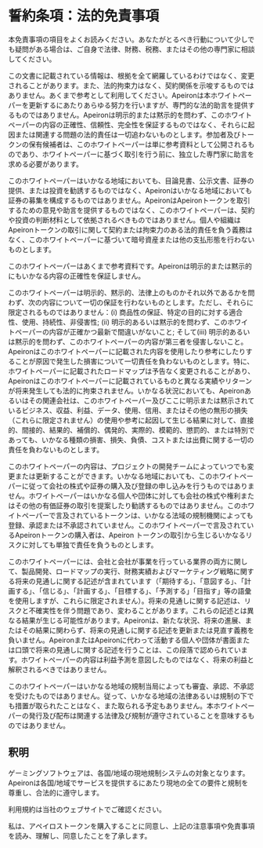 # 誓約条項：法的免責事項

本免責事項の項目をよくお読みください。あなたがとるべき行動について少しでも疑問がある場合は、ご自身で法律、財務、税務、またはその他の専門家に相談してください。

この文書に記載されている情報は、根拠を全て網羅しているわけではなく、変更されることがあります。また、法的拘束力はなく、契約関係を示唆するものではありません。あくまで参考として利用してください。Apeironは本ホワイトペーパーを更新するにあたりあらゆる努力を行いますが、専門的な法的助言を提供するものではありません。Apeironは明示的または黙示的を問わず、このホワイトペーパーの内容の正確性、信頼性、完全性を保証するものではなく、それらに起因または関連する問題の法的責任は一切追わないものとします。参加者及びトークンの保有候補者は、このホワイトペーパーは単に参考資料として公開されるものであり、ホワイトペーパーに基づく取引を行う前に、独立した専門家に助言を求める必要があります。

このホワイトペーパーはいかなる地域においても、目論見書、公示文書、証券の提供、または投資を勧誘するものではなく、Apeironはいかなる地域においても証券の募集を構成するものではありません。ApeironはApeironトークンを取引するための意見や助言を提供するものではなく、このホワイトペーパーは、契約や投資の判断材料として依拠されるべきものではありません。個人や組織はApeironトークンの取引に関して契約または拘束力のある法的責任を負う義務はなく、このホワイトペーパーに基づいて暗号資産または他の支払形態を行わないものとします。

このホワイトペーパーはあくまで参考資料です。Apeironは明示的または黙示的にもいかなる内容の正確性を保証しません。

このホワイトペーパーは明示的、黙示的、法律上のものかそれ以外であるかを問わず、次の内容について一切の保証を行わないものとします。ただし、それらに限定されるものではありません：(i) 商品性の保証、特定の目的に対する適合性、使用、持続性、非侵害性; (ii) 明示的あるいは黙示的を問わず、このホワイトペーパーの内容が正確かつ最新で間違いがないこと; そして(iii) 明示的あるいは黙示的を問わず、このホワイトペーパーの内容が第三者を侵害しないこと。Apeironはこのホワイトペーパーに記載された内容を使用したり参考にしたりすることが原因で発生した損害について一切責任を負わないものとします。特に、ホワイトペーパーに記載されたロードマップは予告なく変更されることがあり、Apeironはこのホワイトペーパーに記載されているものと異なる実績やリターンが将来発生しても法的に拘束されません。いかなる状況においても、Apeironあるいはその関連会社は、このホワイトペーパー及びここに明示または黙示されているビジネス、収益、利益、データ、使用、信用、またはその他の無形の損失（これらに限定されません）の使用や参考に起因して生じる結果に対して、直接的、間接的、結果的、補償的、偶発的、実際的、模範的、懲罰的、または特別であっても、いかなる種類の損害、損失、負債、コストまたは出費に関する一切の責任を負わないものとします。

このホワイトペーパーの内容は、プロジェクトの開発チームによっていつでも変更または更新することができます。いかなる地域においても、このホワイトペーパーに従って会社の株式や証券の購入及び登録の申し込みを行うものではありません。ホワイトペーパーはいかなる個人や団体に対しても会社の株式や権利またはその他の有価証券の取引を提案したり勧誘するものではありません。このホワイトペーパーで言及されているトークンは、いかなる法域の規制機関によっても登録、承認または不承認されていません。このホワイトペーパーで言及されているApeironトークンの購入者は、Apeiron トークンの取引から生じるいかなるリスクに対しても単独で責任を負うものとします。

このホワイトペーパーには、会社と会社が事業を行っている業界の両方に関して、製品開発、ロードマップの実行、財務実績およびマーケティング戦略に関する将来の見通しに関する記述が含まれています（「期待する」、「意図する」、「計画する」、「信じる」、「計画する」、「目標する」、「予測する」「目指す」等の語彙を使用しますが、これらに限定されません）。将来の見通しに関する記述は、リスクと不確実性を伴う問題であり、変わることがあります。これらの記述とは異なる結果が生じる可能性があります。Apeironは、新たな状況、将来の進展、またはその結果に関わらず、将来の見通しに関する記述を更新または見直す義務を負いません。ApeironまたはApeironに代わって活動する個人や団体が書面または口頭で将来の見通しに関する記述を行うことは、この段落で認められています。ホワイトペーパーの内容は利益予測を意図したものではなく、将来の利益と解釈されるべきではありません。

このホワイトペーパーはいかなる地域の規制当局によっても審査、承認、不承認を受けたものではありません。従って、いかなる地域の法律あるいは規制の下でも措置が取られたことはなく、また取られる予定もありません。本ホワイトペーパーの発行及び配布は関連する法律及び規制が遵守されていることを意味するものではありません。

## 釈明

ゲーミングソフトウェアは、各国/地域の現地規制システムの対象となります。Apeironは各国/地域でサービスを提供するにあたり現地の全ての要件と規制を尊重し、合法的に遵守します。

利用規約は当社のウェブサイトでご確認ください。

私は、アペイロストークンを購入することに同意し、上記の注意事項や免責事項を読み、理解し、同意したことを了承します。
